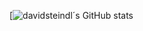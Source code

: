 [![davidsteindl´s GitHub stats](https://github-readme-stats.vercel.app/api?username=davidsteindl&show_icons=true&theme=synthwave)
